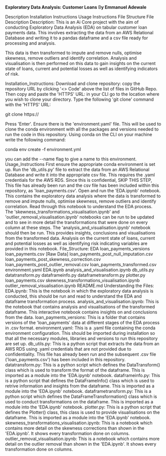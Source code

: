 **Exploratory Data Analysis: Customer Loans**
B**y Emmanuel Adewale**

Description
Installation Instructions
Usage Instructions
File Structure
File Description
Description:
This is an Ai Core project with the aim of conducting Exploratory Data Analysis (EDA) on tabular customer loan payments data. This involves extracting the data from an AWS Relational Database and writing it to a pandas dataframe and a csv file ready for processing and analysis.

This data is then transformed to impute and remove nulls, optimise skewness, remove outliers and identify correlation. Analysis and visualisation is then performed on this data to gain insights on the current state of loans, current and potential losses as well as identifying indicators of risk.

Installation_Instructions:
Download and clone repository:
copy the repository URL by clicking '<> Code' above the list of files in GitHub Repo. Then copy and paste the 'HTTPS' URL:
in your CLI go to the location where you wish to clone your directory.
Type the following 'git clone' command with the 'HTTPS' URL:

git clone https://

Press 'Enter'.
Ensure there is the 'environment.yaml' file. This will be used to clone the conda environment with all the packages and versions needed to run the code in this repository. Using conda on the CLI on your machine write the following command:

conda env create -f environment.yml

you can add the --name flag to give a name to this environment.
Usage_Instructions
First ensure the appropriate conda environment is set up.
Run the 'db_utils.py' file to extract the data from an AWS Relational Database and write it into the appropriate csv file. This requires the .yaml credentials for the AWS RDS.
Since this is confidential, SKIP THIS STEP, This file has already been run and the csv file has been included within this repository, as 'loan_payments.csv'.
Open and run the 'EDA.ipynb' notebook. This contains the exploratory data analysis where the data is transformed to remove and impute nulls, optimise skewness, remove outliers and identify correlation.
Read through this notebook to understand the EDA process.
The 'skewness_transformations_visualisation.ipynb' and 'outlier_removal_visualisation.ipynb' notebooks can be run to be updated and to see in more detail the transformations that were done on every column at these steps.
The 'analysis_and_visualisation.ipynb' notebook should then be run. This provides insights, conclusions and visualisations from the transformed data. Analysis on the current state of loans, current and potential losses as well as identifying risk indicating variables are provided in this notebook.
File_Structure:
EDA
loan_payments_versions
loan_payments.csv [Raw Data]
loan_payments_post_null_imputation.csv
loan_payments_post_skewness_correction.csv
loan_payments_post_outlier_removal.csv
loan_payments_transformed.csv
environment.yaml
EDA.ipynb
analysis_and_visualisation.ipynb
db_utils.py
datatransform.py
dataframeinfo.py
dataframetransform.py
plotter.py
loan_payments.csv
skewness_transformations_visualisation.ipynb
outlier_removal_visualisation.ipynb
README.md
Understanding the Files:
EDA.ipynb: This is the notebook in which the exploratory data analysis is conducted, this should be run and read to understand the EDA and dataframe transformation process.
analysis_and_visualisation.ipynb: This is the notebook that contains analysis and visualisations of the transformed dataframe. This interactive notebook contains insights on and conclusions from the data.
loan_payments_versions: This is a folder that contains versions of the 'loan_payments' data at different stages of the EDA process in .csv format.
environment.yaml: This is a .yaml file containing the conda environment configuration. This should be imported during installation so that all the necessary modules, libraries and versions to run this repository are set up.
db_utils.py: This is a python script that extracts the data from an AWS RDS using .yaml credentials that are not provided due to confidentiality. This file has already been run and the subsequent .csv file ('loan_payments.csv') has been included in this repository.
datatransform.py: This is a python script which defines the DataTransform() class which is used to transform the format of the dataframe. This is imported as a module into the 'EDA.ipynb' notebook.
dataframeinfo.py: This is a python script that defines the DataFrameInfo() class which is used to retrive information and insights from the dataframe. This is imported as a module into the 'EDA.ipynb' notebook.
dataframetransform.py: This is a python script which defines the DataFrameTransformation() class which is used to conduct transformations on the dataframe. This is imported as a module into the 'EDA.ipynb' notebook.
plotter.py: This is a python script that defines the Plotter() class, this class is used to provide visualisations on the dataframe. This is imported as a module into the 'EDA.ipynb' notebook.
skewness_transformations_visualisation.ipynb: This is a notebook which contains more detail on the skewness corrections than shown in the 'EDA.ipynb'. It shows every transformation done on columns.
outlier_removal_visualisation.ipynb: This is a notebook which contains more detail on the outlier removal than shown in the 'EDA.ipynb'. It shows every transformation done on columns.
